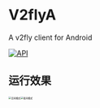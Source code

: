 # V2flyA

A v2fly client for Android

[![API](https://img.shields.io/badge/API-25%2B-brightgreen)](API版本)

## 运行效果

<img src="https://github.com/floatingrain/V2flyA/blob/develope/Screenshot_main_light.png?raw=true" alt="日间模式" style="zoom: 33%;" /><img src="https://github.com/floatingrain/V2flyA/blob/develope/Screenshot_main_dark.png?raw=true" alt="夜间模式" style="zoom: 33%;" />




